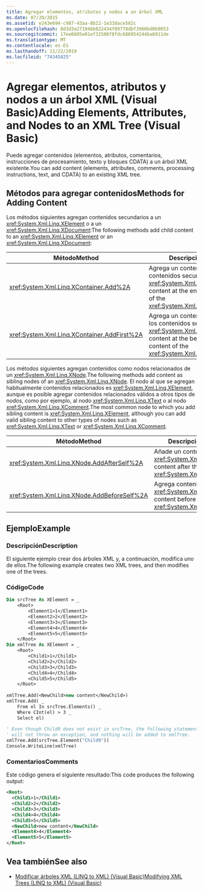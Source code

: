 ```yaml
---
title: Agregar elementos, atributos y nodos a un árbol XML
ms.date: 07/20/2015
ms.assetid: e243e694-c987-43aa-8b22-1e33dace582c
ms.openlocfilehash: 8d3d3a27194bb022434f09778dbf3960bd0b9853
ms.sourcegitcommit: 17ee6605e01ef32506f8fdc686954244ba6911de
ms.translationtype: MT
ms.contentlocale: es-ES
ms.lasthandoff: 11/22/2019
ms.locfileid: "74345825"
---
```

# <a name="adding-elements-attributes-and-nodes-to-an-xml-tree-visual-basic"></a><span data-ttu-id="26dfc-102">Agregar elementos, atributos y nodos a un árbol XML (Visual Basic)</span><span class="sxs-lookup"><span data-stu-id="26dfc-102">Adding Elements, Attributes, and Nodes to an XML Tree (Visual Basic)</span></span>
<span data-ttu-id="26dfc-103">Puede agregar contenidos (elementos, atributos, comentarios, instrucciones de procesamiento, texto y bloques CDATA) a un árbol XML existente.</span><span class="sxs-lookup"><span data-stu-id="26dfc-103">You can add content (elements, attributes, comments, processing instructions, text, and CDATA) to an existing XML tree.</span></span>  
  
## <a name="methods-for-adding-content"></a><span data-ttu-id="26dfc-104">Métodos para agregar contenidos</span><span class="sxs-lookup"><span data-stu-id="26dfc-104">Methods for Adding Content</span></span>  
 <span data-ttu-id="26dfc-105">Los métodos siguientes agregan contenidos secundarios a un <xref:System.Xml.Linq.XElement> o a un <xref:System.Xml.Linq.XDocument>:</span><span class="sxs-lookup"><span data-stu-id="26dfc-105">The following methods add child content to an <xref:System.Xml.Linq.XElement> or an <xref:System.Xml.Linq.XDocument>:</span></span>  
  
|<span data-ttu-id="26dfc-106">Método</span><span class="sxs-lookup"><span data-stu-id="26dfc-106">Method</span></span>|<span data-ttu-id="26dfc-107">Descripción</span><span class="sxs-lookup"><span data-stu-id="26dfc-107">Description</span></span>|  
|------------|-----------------|  
|<xref:System.Xml.Linq.XContainer.Add%2A>|<span data-ttu-id="26dfc-108">Agrega un contenido al final de los contenidos secundarios del <xref:System.Xml.Linq.XContainer>.</span><span class="sxs-lookup"><span data-stu-id="26dfc-108">Adds content at the end of the child content of the <xref:System.Xml.Linq.XContainer>.</span></span>|  
|<xref:System.Xml.Linq.XContainer.AddFirst%2A>|<span data-ttu-id="26dfc-109">Agrega un contenido al comienzo de los contenidos secundarios del <xref:System.Xml.Linq.XContainer>.</span><span class="sxs-lookup"><span data-stu-id="26dfc-109">Adds content at the beginning of the child content of the <xref:System.Xml.Linq.XContainer>.</span></span>|  
  
 <span data-ttu-id="26dfc-110">Los métodos siguientes agregan contenidos como nodos relacionados de un <xref:System.Xml.Linq.XNode>.</span><span class="sxs-lookup"><span data-stu-id="26dfc-110">The following methods add content as sibling nodes of an <xref:System.Xml.Linq.XNode>.</span></span> <span data-ttu-id="26dfc-111">El nodo al que se agregan habitualmente contenidos relacionados es <xref:System.Xml.Linq.XElement>, aunque es posible agregar contenidos relacionados válidos a otros tipos de nodos, como por ejemplo, al nodo <xref:System.Xml.Linq.XText> o al nodo <xref:System.Xml.Linq.XComment>.</span><span class="sxs-lookup"><span data-stu-id="26dfc-111">The most common node to which you add sibling content is <xref:System.Xml.Linq.XElement>, although you can add valid sibling content to other types of nodes such as <xref:System.Xml.Linq.XText> or <xref:System.Xml.Linq.XComment>.</span></span>  
  
|<span data-ttu-id="26dfc-112">Método</span><span class="sxs-lookup"><span data-stu-id="26dfc-112">Method</span></span>|<span data-ttu-id="26dfc-113">Descripción</span><span class="sxs-lookup"><span data-stu-id="26dfc-113">Description</span></span>|  
|------------|-----------------|  
|<xref:System.Xml.Linq.XNode.AddAfterSelf%2A>|<span data-ttu-id="26dfc-114">Añade un contenido detrás de <xref:System.Xml.Linq.XNode>.</span><span class="sxs-lookup"><span data-stu-id="26dfc-114">Adds content after the <xref:System.Xml.Linq.XNode>.</span></span>|  
|<xref:System.Xml.Linq.XNode.AddBeforeSelf%2A>|<span data-ttu-id="26dfc-115">Agrega contenido antes de <xref:System.Xml.Linq.XNode>.</span><span class="sxs-lookup"><span data-stu-id="26dfc-115">Adds content before the <xref:System.Xml.Linq.XNode>.</span></span>|  
  
## <a name="example"></a><span data-ttu-id="26dfc-116">Ejemplo</span><span class="sxs-lookup"><span data-stu-id="26dfc-116">Example</span></span>  
  
### <a name="description"></a><span data-ttu-id="26dfc-117">Descripción</span><span class="sxs-lookup"><span data-stu-id="26dfc-117">Description</span></span>  
 <span data-ttu-id="26dfc-118">El siguiente ejemplo crear dos árboles XML y, a continuación, modifica uno de ellos.</span><span class="sxs-lookup"><span data-stu-id="26dfc-118">The following example creates two XML trees, and then modifies one of the trees.</span></span>  
  
### <a name="code"></a><span data-ttu-id="26dfc-119">Código</span><span class="sxs-lookup"><span data-stu-id="26dfc-119">Code</span></span>  
  
```vb  
Dim srcTree As XElement = _  
    <Root>  
        <Element1>1</Element1>  
        <Element2>2</Element2>  
        <Element3>3</Element3>  
        <Element4>4</Element4>  
        <Element5>5</Element5>  
    </Root>  
Dim xmlTree As XElement = _  
    <Root>  
        <Child1>1</Child1>  
        <Child2>2</Child2>  
        <Child3>3</Child3>  
        <Child4>4</Child4>  
        <Child5>5</Child5>  
    </Root>  
  
xmlTree.Add(<NewChild>new content</NewChild>)  
xmlTree.Add( _  
    From el In srcTree.Elements() _  
    Where CInt(el) > 3 _  
    Select el)  
  
' Even though Child9 does not exist in srcTree, the following statement  
' will not throw an exception, and nothing will be added to xmlTree.  
xmlTree.Add(srcTree.Element("Child9"))  
Console.WriteLine(xmlTree)  
```  
  
### <a name="comments"></a><span data-ttu-id="26dfc-120">Comentarios</span><span class="sxs-lookup"><span data-stu-id="26dfc-120">Comments</span></span>  
 <span data-ttu-id="26dfc-121">Este código genera el siguiente resultado:</span><span class="sxs-lookup"><span data-stu-id="26dfc-121">This code produces the following output:</span></span>  
  
```xml  
<Root>  
  <Child1>1</Child1>  
  <Child2>2</Child2>  
  <Child3>3</Child3>  
  <Child4>4</Child4>  
  <Child5>5</Child5>  
  <NewChild>new content</NewChild>  
  <Element4>4</Element4>  
  <Element5>5</Element5>  
</Root>  
```  
  
## <a name="see-also"></a><span data-ttu-id="26dfc-122">Vea también</span><span class="sxs-lookup"><span data-stu-id="26dfc-122">See also</span></span>

- [<span data-ttu-id="26dfc-123">Modificar árboles XML (LINQ to XML) (Visual Basic)</span><span class="sxs-lookup"><span data-stu-id="26dfc-123">Modifying XML Trees (LINQ to XML) (Visual Basic)</span></span>](../../../../visual-basic/programming-guide/concepts/linq/modifying-xml-trees-linq-to-xml.md)
